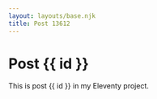 ```yaml
---
layout: layouts/base.njk
title: Post 13612
---
```


# Post {{ id }}

This is post {{ id }} in my Eleventy project.
